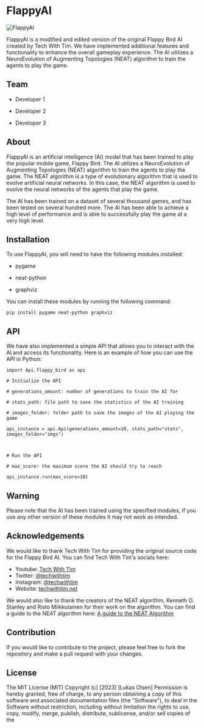 
#  FlappyAI

  

![FlappyAI](https://imageio.forbes.com/specials-images/imageserve/621edb0064db88ccfcec6462/0x0.jpg?format=jpg&crop=4823,3238,x735,y238,safe&width=800)

  

FlappyAI is a modified and edited version of the original Flappy Bird AI created by Tech With Tim. We have implemented additional features and functionality to enhance the overall gameplay experience. The AI utilizes a NeuroEvolution of Augmenting Topologies (NEAT) algorithm to train the agents to play the game.

  

##  Team

- Developer 1

- Developer 2

- Developer 3

  

##  About

FlappyAI is an artificial intelligence (AI) model that has been trained to play the popular mobile game, Flappy Bird. The AI utilizes a NeuroEvolution of Augmenting Topologies (NEAT) algorithm to train the agents to play the game. The NEAT algorithm is a type of evolutionary algorithm that is used to evolve artificial neural networks. In this case, the NEAT algorithm is used to evolve the neural networks of the agents that play the game.

  

The AI has been trained on a dataset of several thousand games, and has been tested on several hundred more. The AI has been able to achieve a high level of performance and is able to successfully play the game at a very high level.

  

##  Installation

  

To use FlappyAI, you will need to have the following modules installed:

- pygame

- neat-python

- graphviz

  

You can install these modules by running the following command:

    pip install pygame neat-python graphviz
   
## API 
We have also implemented a simple API that allows you to interact with the AI and access its functionality. Here is an example of how you can use the API in Python: 
```
import Api.flappy_bird as api

# Initialize the API

# generations_amount: number of generations to train the AI for

# stats_path: file path to save the statistics of the AI training

# images_folder: folder path to save the images of the AI playing the game

api_instance = api.Api(generations_amount=10, stats_path="stats", images_folder="imgs")

  

# Run the API

# max_score: the maximum score the AI should try to reach

api_instance.run(max_score=10)
```

## Warning

Please note that the AI has been trained using the specified modules, if you use any other version of these modules it may not work as intended.

## Acknowledgements

We would like to thank Tech With Tim for providing the original source code for the Flappy Bird AI. You can find Tech With Tim's socials here:

-   Youtube: [Tech With Tim](https://www.youtube.com/c/techwithtim)
-   Twitter: [@techwithtim](https://twitter.com/techwithtim)
-   Instagram: [@techwithtim](https://www.instagram.com/techwithtim/)
-   Website: [techwithtim.net](https://techwithtim.net/)

We would also like to thank the creators of the NEAT algorithm, Kenneth O. Stanley and Risto Miikkulainen for their work on the algorithm. You can find a guide to the NEAT algorithm here: [A guide to the NEAT Algorithm](https://www.techwithtim.net/tutorials/neat-algorithm/)

## Contribution

If you would like to contribute to the project, please feel free to fork the repository and make a pull request with your changes.

## License
The MIT License (MIT) Copyright (c) [2023] [Lukas Olsen] Permission is hereby granted, free  of charge, to  any person obtaining a copy  of this software and associated documentation files (the "Software"), to deal in the Software without restriction, including without limitation the rights to use, copy, modify, merge, publish, distribute, sublicense, and/or sell copies of the